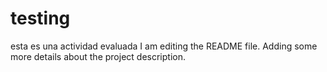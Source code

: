# testing
esta es una actividad evaluada
I am editing the README file. Adding some more details about the project description.
